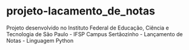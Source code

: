 # projeto-lacamento_de_notas
Projeto desenvolvido no Instituto Federal de Educação, Ciência e Tecnologia de São Paulo - IFSP Campus Sertãozinho - Lançamento de Notas - Linguagem Python 
